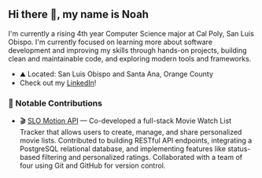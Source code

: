 ## Hi there 👋, my name is Noah

I'm currently a rising 4th year Computer Science major at Cal Poly, San Luis Obispo. I'm currently focused on learning more about software development and improving my skills through hands-on projects, building clean and maintainable code, and exploring modern tools and frameworks.

- ⛰️ Located: San Luis Obispo and Santa Ana, Orange County
- Check out my [LinkedIn](www.linkedin.com/in/noah-scott-880200257)!

### 📌 Notable Contributions

- 🎬 [SLO Motion API](https://github.com/pchen50/SLOmotion) — Co-developed a full-stack Movie Watch List Tracker that allows users to create, manage, and share personalized movie lists. Contributed to building RESTful API endpoints, integrating a PostgreSQL relational database, and implementing features like status-based filtering and personalized ratings. Collaborated with a team of four using Git and GitHub for version control.

<!--
**noahscott23/noahscott23** is a ✨ _special_ ✨ repository because its `README.md` (this file) appears on your GitHub profile.

Here are some ideas to get you started:

- 🔭 I’m currently working on ...
- 🌱 I’m currently learning ...
- 👯 I’m looking to collaborate on ...
- 🤔 I’m looking for help with ...
- 💬 Ask me about ...
- 📫 How to reach me: ...
- 😄 Pronouns: ...
- ⚡ Fun fact: ...
-->
